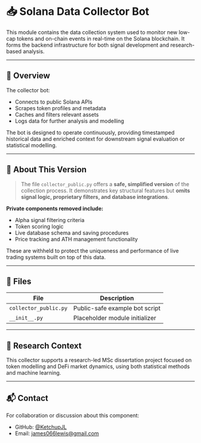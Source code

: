 # 📥 Solana Data Collector Bot

This module contains the data collection system used to monitor new low-cap tokens and on-chain events in real-time on the Solana blockchain. It forms the backend infrastructure for both signal development and research-based analysis.

---

## 🔧 Overview

The collector bot:

- Connects to public Solana APIs
- Scrapes token profiles and metadata
- Caches and filters relevant assets
- Logs data for further analysis and modelling

The bot is designed to operate continuously, providing timestamped historical data and enriched context for downstream signal evaluation or statistical modelling.

---

## 🔐 About This Version

> The file `collector_public.py` offers a **safe, simplified version** of the collection process. It demonstrates key structural features but **omits signal logic, proprietary filters, and database integrations**.

**Private components removed include:**
- Alpha signal filtering criteria
- Token scoring logic
- Live database schema and saving procedures
- Price tracking and ATH management functionality

These are withheld to protect the uniqueness and performance of live trading systems built on top of this data.

---

## 📄 Files

| File | Description |
|------|-------------|
| `collector_public.py` | Public-safe example bot script |
| `__init__.py` | Placeholder module initializer |

---

## 🧠 Research Context

This collector supports a research-led MSc dissertation project focused on token modelling and DeFi market dynamics, using both statistical methods and machine learning.

---

## 📬 Contact

For collaboration or discussion about this component:

- GitHub: [@KetchupJL](https://github.com/KetchupJL)
- Email: james066lewis@gmail.com
